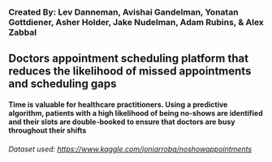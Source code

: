 ### Created By: Lev Danneman, Avishai Gandelman, Yonatan Gottdiener, Asher Holder, Jake Nudelman, Adam Rubins, & Alex Zabbal

## Doctors appointment scheduling platform that reduces the likelihood of missed appointments and scheduling gaps

#### Time is valuable for healthcare practitioners. Using a predictive algorithm, patients with a high likelihood of being no-shows are identified and their slots are double-booked to ensure that doctors are busy throughout their shifts

###### Dataset used: https://www.kaggle.com/joniarroba/noshowappointments
